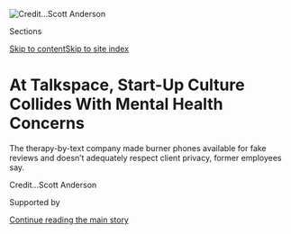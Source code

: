 <div id="app">

<div>

<div>

<div>

</div>

<div data-aria-hidden="false">

<div id="site-content" data-role="main">

<div>

<div class="css-1aor85t" style="opacity:0.000000001;z-index:-1;visibility:hidden">

<div class="css-1hqnpie">

<div class="css-epjblv">

<span class="css-17xtcya">[Technology](/section/technology)</span><span class="css-x15j1o">|</span><span class="css-fwqvlz">At
Talkspace, Start-Up Culture Collides With Mental Health
Concerns</span>

</div>

<div class="css-k008qs">

<div class="css-1iwv8en">

<span class="css-18z7m18"></span>

<div>

</div>

</div>

<span class="css-1n6z4y">https://nyti.ms/31voXsN</span>

<div class="css-1705lsu">

<div class="css-4xjgmj">

<div class="css-4skfbu" data-role="toolbar" data-aria-label="Social Media Share buttons, Save button, and Comments Panel with current comment count" data-testid="share-tools">

  - 
  - 
  - 
  - 
    
    <div class="css-6n7j50">
    
    </div>

  - 

</div>

</div>

</div>

</div>

</div>

</div>

<div class="css-11qgg8s">

</div>

<div id="fullBleedHeaderContent">

<div class="css-n4ws9g">

![<span class="css-cnj6d5 e1z0qqy90" itemprop="copyrightHolder"><span class="css-1ly73wi e1tej78p0">Credit...</span><span><span>Scott
Anderson</span></span></span>](https://static01.graylady3jvrrxbe.onion/images/2020/08/09/business/07Talkspace-illo/07Talkspace-illo-articleLarge.jpg?quality=75&auto=webp&disable=upscale)

</div>

<div class="css-3z92zw">

<div class="css-6cn7ki">

<div class="NYTAppHideMasthead css-1bcu9v6 e1suatyy0">

<div class="section css-1o1qe8k e1suatyy2">

<div class="css-cu5p7t er09x8g0">

<div class="css-6n7j50">

</div>

<span class="css-1dv1kvn">Sections</span>

[Skip to content](#site-content)[Skip to site index](#site-index)

</div>

<div class="css-10698na e1huz5gh0">

</div>

</div>

</div>

<div class="css-1sojcmr ehdk2mb0">

# At Talkspace, Start-Up Culture Collides With Mental Health Concerns

</div>

The therapy-by-text company made burner phones available for fake
reviews and doesn’t adequately respect client privacy, former employees
say.

</div>

</div>

<div class="css-nwzfg5 e1gnum310">

<span class="css-1f9pvn2 technology"></span><span class="css-cnj6d5 e1z0qqy90" itemprop="copyrightHolder"><span class="css-1ly73wi e1tej78p0">Credit...</span><span><span>Scott
Anderson</span></span></span>

</div>

<div id="sponsor-wrapper" class="css-1hyfx7x">

<div id="sponsor-slug" class="css-19vbshk">

Supported by

</div>

[Continue reading the main
story](#after-sponsor)

<div id="sponsor" class="ad sponsor-wrapper" style="text-align:center;height:100%;display:block">

</div>

<div id="after-sponsor">

</div>

</div>

<div class="css-1wx1auc e1gnum311">

<div class="css-18e8msd">

<div class="css-vp77d3 epjyd6m0">

<div class="css-1baulvz">

By [<span class="css-1baulvz" itemprop="name">Kashmir
Hill</span>](https://www.nytimes3xbfgragh.onion/by/kashmir-hill) and
<span class="css-1baulvz last-byline" itemprop="name">Aaron
Krolik</span>

</div>

</div>

  - 
    
    <div class="css-ld3wwf e16638kd2">
    
    Aug. 7,
    2020
    
    </div>

  - 
    
    <div class="css-4xjgmj">
    
    <div class="css-d8bdto" data-role="toolbar" data-aria-label="Social Media Share buttons, Save button, and Comments Panel with current comment count" data-testid="share-tools">
    
      - 
      - 
      - 
      - 
        
        <div class="css-6n7j50">
        
        </div>
    
      - 
    
    </div>
    
    </div>

</div>

</div>

</div>

<div class="section meteredContent css-1r7ky0e" name="articleBody" itemprop="articleBody">

<div class="css-1fanzo5 StoryBodyCompanionColumn">

<div class="css-53u6y8">

In 2016, Ricardo Lori was an avid user of Talkspace — an app that lets
people text and chat with a licensed therapist throughout the day. A
part-time actor in New York City, Mr. Lori struggled with depression and
anxiety, and he credited the app with helping him get out of an abusive
relationship. He was a believer in Talkspace’s stated mission to make
“[therapy available and affordable for
all](https://help.talkspace.com/hc/en-us?_ga=2.27016189.171121636.1593548307-1918767659.1593034870),”
and when the start-up offered him a job in its customer support
department, Mr. Lori was ecstatic.

Talkspace, which has raised more than $100 million from investors, had
an office in the old
[Studio 54](https://www.nytimes3xbfgragh.onion/2018/10/04/movies/studio-54-review.html)
building in Midtown Manhattan, with all the usual perks — a Ping-Pong
table in the conference room and beer and wine in the company fridge,
plus all the therapy employees wanted. “I felt like I was at the best
place in the world,” Mr. Lori said.

After he
[wrote](https://www.talkspace.com/blog/ricardo-used-talkspace-overcome-depression-anxiety-abuse/)
a general account of his therapy sessions on the company blog, an
executive named Linda Sacco came to Mr. Lori with an intimate request.
She wanted to give employees a sense of a typical user’s experience.
Could she and one of the company’s co-founders, Roni Frank, read through
two weeks of his therapy chat logs and then share excerpts with the
staff?

</div>

</div>

<div class="css-1fanzo5 StoryBodyCompanionColumn">

<div class="css-53u6y8">

Mr. Lori thought about his sessions, which included deeply personal
information about his sex life and insecurities. Ms. Sacco assured Mr.
Lori that they would keep him anonymous. “If I wasn’t such a true
believer, I probably would have said, ‘Are you nuts?’ But I was so
enamored of the place,” said Mr. Lori. He agreed.

</div>

</div>

<div class="css-79elbk" data-testid="photoviewer-wrapper">

<div class="css-z3e15g" data-testid="photoviewer-wrapper-hidden">

</div>

<div class="css-1a48zt4 ehw59r15" data-testid="photoviewer-children">

![<span class="css-16f3y1r e13ogyst0" data-aria-hidden="true">Ricardo
Lori was such an avid user of Talkspace that he joined the company’s
customer service
department.</span><span class="css-cnj6d5 e1z0qqy90" itemprop="copyrightHolder"><span class="css-1ly73wi e1tej78p0">Credit...</span><span>Jeenah
Moon for The New York
Times</span></span>](https://static01.graylady3jvrrxbe.onion/images/2020/08/09/business/00TalkSpace-lori/00TalkSpace-lori-articleLarge.jpg?quality=75&auto=webp&disable=upscale)

</div>

</div>

<div class="css-1fanzo5 StoryBodyCompanionColumn">

<div class="css-53u6y8">

At an all-hands meeting on a Friday afternoon in December 2016,
employees gathered in a 13th-floor conference room. The Ping-Pong table
was folded up so that Ms. Sacco and Ms. Frank could sit on the floor,
cross-legged and back-to-back, for a dramatic reading. Ms. Sacco played
the role of the therapist; Ms. Frank played a female version of Mr.
Lori.

As Mr. Lori drank a tall glass of red wine and watched, he noticed that
a few employees kept glancing his way. Afterward, a member of the
marketing department approached and asked if he was OK. Later, Oren
Frank, Ms. Frank’s husband and the chief executive, thanked him in the
elevator. Somehow, word had gotten around that Mr. Lori was the client
in the re-enactment.

Mr. Lori began to reconsider whether Talkspace was the dream employer
he’d imagined — and whether it could be trusted to protect the privacy
of its users.

“Everything was done with employee-informed consent,” said Ms. Sacco,
who no longer works at Talkspace. John Reilly, a lawyer for Talkspace,
said, “At the time, the employee expressed great pride over their
Talkspace treatment with their therapist, and willingly told multiple
co-workers that the transcript was theirs.” Mr. Lori said he did so only
after it became clear that his identity was widely
known.

</div>

</div>

<div class="css-79elbk" data-testid="photoviewer-wrapper">

<div class="css-z3e15g" data-testid="photoviewer-wrapper-hidden">

</div>

<div class="css-1a48zt4 ehw59r15" data-testid="photoviewer-children">

<div class="css-1xdhyk6 erfvjey0">

<span class="css-1ly73wi e1tej78p0">Image</span>

<div class="css-zjzyr8">

<div data-testid="lazyimage-container" style="height:291.93333333333334px">

</div>

</div>

</div>

<span class="css-16f3y1r e13ogyst0" data-aria-hidden="true">Roni Frank,
left, a co-founder of Talkspace, and another executive read anonymized
excerpts from Mr. Lori’s therapy sessions during a company meeting.
Somehow, word got around that Mr. Lori was the client in the
re-enactment.</span><span class="css-cnj6d5 e1z0qqy90" itemprop="copyrightHolder"><span class="css-1ly73wi e1tej78p0">Credit...</span><span>Ricardo
Lori</span></span>

</div>

</div>

<div class="css-1fanzo5 StoryBodyCompanionColumn">

<div class="css-53u6y8">

Despite the embarrassing episode, Mr. Lori stayed with the company for
two more years, until he was let go in 2018. He sued Talkspace for
discrimination and wrongful termination, claiming he was told that his
anxiety and depression were interfering with his work. The lawsuit
settled at the beginning of 2020. Mr. Lori asked the company to take
down his blog post; the company didn’t, which is part of why Mr. Lori
decided to share his story with a reporter.

Mr. Lori and other former Talkspace employees, who asked not to be named
for fear of being sued, describe a company with an admirable ambition to
destigmatize therapy — but that they say has questionable marketing
practices and regards treatment transcripts as another data resource to
be mined. Their accounts suggest that the needs of a venture
capital-backed start-up to grow quickly can sometimes be in conflict
with the core values of professional therapy, including strict
confidentiality and patient welfare.

This year, with a pandemic, a recession and an election shredding
Americans’ nerves, those concerns are relevant to more people than ever
before: In May, Talkspace told The Washington Post that its client base
had [jumped 65
percent](https://www.washingtonpost.com/health/2020/05/04/mental-health-coronavirus/)
since mid-February.

“The app-ification of mental health care has real problems,” said Hannah
Zeavin, a lecturer in the English department at the University of
California, Berkeley whose book about teletherapy is scheduled to be
published next year by MIT Press. “These are corporate platforms first.
And they offer therapy second.”

“Talkspace has democratized access to therapy and psychiatry by meeting
patients where they are in their lives and making treatment more
affordable,” said Neil Leibowitz, Talkspace’s chief medical officer.
“The need is profound, especially now in this time of unease, and we
are so proud of what our team of therapists is
achieving.”

## Burner phones

</div>

</div>

<div class="css-79elbk" data-testid="photoviewer-wrapper">

<div class="css-z3e15g" data-testid="photoviewer-wrapper-hidden">

</div>

<div class="css-1a48zt4 ehw59r15" data-testid="photoviewer-children">

<div class="css-1xdhyk6 erfvjey0">

<span class="css-1ly73wi e1tej78p0">Image</span>

<div class="css-zjzyr8">

<div data-testid="lazyimage-container" style="height:515.5555555555555px">

</div>

</div>

</div>

<span class="css-16f3y1r e13ogyst0" data-aria-hidden="true">Talkspace
debuted in 2014 to positive press but lukewarm customer
reviews.</span><span class="css-cnj6d5 e1z0qqy90" itemprop="copyrightHolder"><span class="css-1ly73wi e1tej78p0">Credit...</span><span>Ricardo
Lori</span></span>

</div>

</div>

<div class="css-1fanzo5 StoryBodyCompanionColumn">

<div class="css-53u6y8">

Signing up with Talkspace is quick. Users create an account, fill out a
questionnaire, and get a choice of therapists, who work for the platform
as [independent
contractors](https://www.theverge.com/2016/12/19/14004442/talkspace-therapy-app-reviews-patient-safety-privacy-liability-online).
Those who sign up for the “Unlimited Messaging Therapy Plus” plan, at
$260 a month, can send a therapist messages at any time and are promised
daily responses. Higher-priced subscription tiers offer “live sessions”
of 30 minutes. While users can send messages by text, audio and video,
Talkspace is known popularly as a platform for texting.

The company was founded in 2011 by Oren and Roni Frank, an Israeli
couple who felt inspired after their relationship was
“[saved](https://blogs.wsj.com/venturecapital/2014/05/12/talkspace-raises-2-5-million-to-deliver-affordable-therapy-online/)”
by marriage counseling. Mr. Frank had a background in marketing, and Ms.
Frank was a software developer.

Ms. Frank is the company’s head of clinical services; as of Aug. 6, her
LinkedIn page said she had a master’s degree in psychoanalysis and
psychotherapy from the New York Graduate School of Psychoanalysis, but
she never completed the program. The degree claim was deleted after an
inquiry from The Times. Mr. Reilly said Ms. Frank “studied for an M.A.
but left her program before completion to launch Talkspace. Her LinkedIn
profile was created while she was studying, the inadvertent error was
corrected as soon as the NYT brought this to our attention.”

The app launched in 2014 to [positive
press](https://www.theverge.com/2014/6/5/5765732/talkspace-smartphone-therapy-apps)
but lukewarm customer reviews, with ratings of about three stars out of
five on both the Google and Apple app stores, according to a Times
analysis. Users complained about glitchy software and unresponsive
therapists.

In 2015 and 2016, according to four former employees, the company sought
to improve its ratings: It asked workers to write positive reviews. One
employee said that Talkspace’s head of marketing at the time asked him
to compile 100 fake reviews in a Google spreadsheet, so that employees
could submit them to app stores.

Mr. Lori said that Talkspace gave employees “burner” phones to help
evade the app stores’ techniques for detecting false reviews. “They
said, ‘Don’t do it here. Do it at home. Give us five-star ratings
because we have too many bad reviews,’” Mr. Lori said.

Mr. Reilly, the Talkspace lawyer, disputed this account, saying that
employees were free to write reviews any way they liked. “We alerted
employees if they were to leave a review, to do it from their personal
phones — not from the Talkspace office network, as that would cause
issues with the app store,” Mr. Reilly said in an emailed statement. “To
be clear: We have never used fake identities or encouraged anybody to do
so; there is no event involving ‘burner’ phones, and the idea in and of
itself is nonsensical relative to the large number of reviews
outstanding.”

</div>

</div>

<div class="css-79elbk" data-testid="photoviewer-wrapper">

<div class="css-z3e15g" data-testid="photoviewer-wrapper-hidden">

</div>

<div class="css-1a48zt4 ehw59r15" data-testid="photoviewer-children">

<div class="css-1xdhyk6 erfvjey0">

<span class="css-1ly73wi e1tej78p0">Image</span>

<div class="css-zjzyr8">

<div data-testid="lazyimage-container" style="height:290px">

</div>

</div>

</div>

<span class="css-16f3y1r e13ogyst0" data-aria-hidden="true">Mr. Lori
says Talkspace provided a “burner” iPhone with an Apple App Store login
for the purpose of leaving a positive review of the
app.</span><span class="css-cnj6d5 e1z0qqy90" itemprop="copyrightHolder"><span class="css-1ly73wi e1tej78p0">Credit...</span><span>Ricardo
Lori </span></span>

</div>

</div>

<div class="css-1fanzo5 StoryBodyCompanionColumn">

<div class="css-53u6y8">

Mr. Lori still has the iPhone 4 that Talkspace gave him. On the back,
there is a white sticker on which someone has written “\#7 App Store
login,” along with a Yahoo email address and password. Two other former
employees said burner phones were made available to workers.

“Fake reviews are deceptive to consumers,” said Eric Goldman,
co-director of the High Tech Law Institute at Santa Clara University. If
the Talkspace employees didn’t disclose their role when leaving reviews,
“then the company-encouraged reviews are problematic on multiple legal
fronts,” Mr. Goldman said.

Posting fake online reviews is considered a deceptive business practice
and can violate laws against false advertising. The [New York attorney
general](https://ag.ny.gov/press-release/2013/ag-schneiderman-announces-agreement-19-companies-stop-writing-fake-online-reviews)
and the [Federal Trade
Commission](https://www.ftc.gov/news-events/press-releases/2019/02/ftc-brings-first-case-challenging-fake-paid-reviews-independent)
have fined companies for posting such reviews, though consequences can
also be less severe. After the F.T.C. accused the cosmetics brand Sunday
Riley of posting fake reviews, it simply [made the company
agree](https://www.nytimes3xbfgragh.onion/2019/10/22/us/sunday-riley-fake-reviews.html)
not to do so
again.

[Google](https://support.google.com/googleplay/android-developer/answer/9898684)
and Apple forbid developers from soliciting fraudulent reviews. Apple
[says](https://developer.apple.com/app-store/review/guidelines/)
violators may have their apps removed from the App Store.

## Irreverence unusual to health care

Talkspace has also seized on moments of national anxiety as
opportunities for promotion. On Nov. 9, 2016, the morning after the
election of Donald Trump, Mr. Frank [wrote on
Twitter](https://twitter.com/orenfrank/status/796362326073081856): “Long
night in NYC. Woke up this morning to record sales.” The company told
reporters that users were flocking to the app to help process the news.
CNBC and [The Washington
Post](https://www.washingtonpost.com/news/on-small-business/wp/2016/11/17/trumps-victory-is-proving-to-be-great-newsif-youre-in-the-therapy-business/)
published stories about Talkspace’s “[7-fold spike in
traffic](https://www.cnbc.com/2016/11/14/online-therapy-startup-sees-a-7-fold-spike-in-traffic-after-trump-victory.html),”
and Mr. Frank
[shared](https://twitter.com/orenfrank/status/796446638923513857) a Fast
Company link claiming a “7x spike in
sales.”

</div>

</div>

<div class="css-79elbk" data-testid="photoviewer-wrapper">

<div class="css-z3e15g" data-testid="photoviewer-wrapper-hidden">

</div>

<div class="css-1a48zt4 ehw59r15" data-testid="photoviewer-children">

<div class="css-1xdhyk6 erfvjey0">

<span class="css-1ly73wi e1tej78p0">Image</span>

<div class="css-zjzyr8">

<div data-testid="lazyimage-container" style="height:257.77777777777777px">

</div>

</div>

</div>

<span class="css-16f3y1r e13ogyst0" data-aria-hidden="true">Talkspace
told reporters that usage of its app spiked after Donald Trump was
declared the winner of the presidential election in
2016.</span><span class="css-cnj6d5 e1z0qqy90" itemprop="copyrightHolder"><span class="css-1ly73wi e1tej78p0">Credit...</span><span>Eric
Thayer for The New York Times</span></span>

</div>

</div>

<div class="css-1fanzo5 StoryBodyCompanionColumn">

<div class="css-53u6y8">

According to data from two app analytics firms, App Annie and Sensor
Tower, the number of Talkspace downloads declined in the months after
the election. The Times analyzed more than 3,600 reviews of the
Talkspace app. There was no significant increase in the number of
reviews, positive or negative, following the 2016 election.

Dr. Leibowitz, Talkspace’s chief medical officer, who joined the company
in 2018, said in an email: “We saw an uptick in use after the election,
including, as the piece mentions, an uptick in traffic from existing
clients concerned about election results. App analytics fail to capture
a few elements: Much of our traffic is on the web.”

The Trump election tweets are examples of the sometimes unfiltered
social media presence of Mr. Frank and Talkspace — an irreverence
familiar among start-ups but unusual among organizations devoted to
mental health care.

In 2016, a man named Ross complained on Twitter that the company’s
subway ads “were designed to trigger you into needing their services.”
Talkspace’s official Twitter account responded, “Ads for food make
people hungry, right?” and added, “I get what you’re saying, Ross, but
medical professionals need people to buy things.” The company later
deleted the messages and blocked the man. (Ross wrote about the exchange
in a Medium post; when The Times asked for comment recently, he deleted
it and asked that his full name be withheld, citing personal reasons.)

From his own Twitter account, Mr. Frank called the man a “sweet bored
troll” and mocked him for spending $20,000 a year on therapy, saying
Talkspace could offer “a more affordable alternative.” The company
declined to comment about the episode.

## ‘We need data. All of our data.’

Therapy sessions are incredibly sensitive by their nature — they are
intended to be a sacrosanct space for people to confess their secrets
and share their deepest vulnerabilities.

Talkspace’s website promises users that their conversations will be
“safe and confidential,” but people may not have as much control as
they might think over what happens to their data. Users [can’t
delete](https://help.talkspace.com/hc/en-us/articles/360000286663-Am-I-able-to-delete-my-chat-transcript-)
their transcripts, for example, because they are considered medical
records.

</div>

</div>

<div class="css-1fanzo5 StoryBodyCompanionColumn">

<div class="css-53u6y8">

Talkspace’s [privacy
policy](https://www.talkspace.com/public/privacy-policy) states that
“non-identifying and aggregate information” may be used “to better
design our website” and “in research and trend analysis.” The impression
left is a detached and impersonal process. But former employees and
therapists told The Times that individual users’ anonymized
conversations were routinely reviewed and mined for insights.

Karissa Brennan, a New York-based therapist, provided services via
Talkspace from 2015 to 2017, including to Mr. Lori. She said that after
she provided a client with links to therapy resources outside of
Talkspace, a company representative contacted her, saying she should
seek to keep her clients inside the app.

“I was like, ‘How do you know I did that?’” Ms. Brennan said. “They said
it was private, but it wasn’t.”

The company says this would only happen if an algorithmic review flagged
the interaction for some reason — for example, if the therapist
recommended medical marijuana to a client. Ms. Brennan says that to the
best of her recollection, she had sent a link to an anxiety worksheet.

Talkspace also has been analyzing transcripts in order to develop
[bots](https://news.bloomberglaw.com/privacy-and-data-security/talkspace-wants-to-build-a-better-therapist-with-ai-listening-in)
that monitor and augment therapists’ work. During a presentation in
2019, a Talkspace engineer specializing in machine learning [said the
research](https://www.youtube.com/watch?v=aq0AhbvxBkc&feature=emb_logo)
was important because certain cues that a client is in distress that
could be caught during in-person sessions might be missed when a
therapist is only communicating by text. Software might better catch
those cues.

Last year, Mr. Frank wrote [an opinion article for The
Times](https://www.nytimes3xbfgragh.onion/2019/10/02/opinion/health-care-data-privacy.html)
encouraging people to make their health data available to researchers.
“We need data. All of our data. Mine and yours,” he wrote, arguing
that analysis of anonymous data sets could improve treatment.

The anonymous data Talkspace collects is not used just for medical
advancements; it’s used to better sell Talkspace’s product. Two former
employees said the company’s data scientists shared common phrases from
clients’ transcripts with the marketing team so that it could better
target potential customers.

</div>

</div>

<div class="css-1fanzo5 StoryBodyCompanionColumn">

<div class="css-53u6y8">

The company disputes this. “We are a data-focused company, and data
science and clinical leadership will from time to time share insights
with their colleagues,” Mr. Reilly said. “This can include evaluating
critical information that can help us improve best practices.”

He added: “It never has and never will be used for marketing purposes.”

## ‘Engagement’-based therapy

Many licensed therapists sign up with Talkspace for reasons similar to
why drivers work for Uber. The company provides a steady stream of
clients, takes care of administrative tasks and deals with some
insurance issues.

“The beauty of text-based therapy is we are meeting clients where they
are, and giving them access to something different,” said Reshawna
Chapple, a Talkspace therapist whom the company made available for an
interview. “It’s about convenience for me.”

“The thing that Talkspace allows me to do is to put my hands in a lot of
different pots,” said Dr. Chapple, who communicates with 30 clients via
Talkspace, treats 15 in person, and works as a full-time professor at
the University of Central Florida. She also has a contract with
Talkspace to advise other therapists.

The approximately 3,000 therapists who work on the platform are paid by
“engagement,” according to the company, based on the number of words
they write to users or how often they talk by video or audio, with
bonuses for client retention.

According to multiple therapists, Talkspace paid special attention to
their interactions with clients who worked at places like Google, Kroger
and JetBlue — “enterprise partners” that provide Talkspace to employees
as a perk. (The New York Times offers Talkspace to its workers as a
benefit.)

A college professor who provided therapy via Talkspace for two years
said the company reached out to her when it thought two clients from
Google had been waiting too long for a response.

</div>

</div>

<div class="css-1fanzo5 StoryBodyCompanionColumn">

<div class="css-53u6y8">

“Like all businesses, we focus on clients based on size and scope,” said
Dr. Leibowitz, the chief medical officer.

Last year, Talkspace introduced a new feature: a
[button](https://help.talkspace.com/hc/en-us/articles/360029308131-How-does-Guaranteed-Response-Time-work-)
that users could press after sending a message that required the
therapist to respond within a certain time frame. If the therapists
don’t respond in time, their pay can be docked.

Some therapists on the platform were alarmed, in part because the
function required them to work on demand, rather than on their own
schedule. More significantly, they asked: Is it harmful to give clients
with anxiety and boundary issues a button to press for immediate
gratification?

“That’s a corporate model: You need to respond to the customer no matter
what,” said Shara Sand, a psychologist with her own practice in New
York. “Limit-setting and boundary-setting is part of the therapy. If you
can’t manage not to talk to your therapist for four hours, you are very
ill and need a higher level of care than a texting app.”

## Pushback on clinical benefits

Talkspace is advertised to users as unlimited, “24/7” messaging therapy.
“Your therapist will see your messages and respond to you throughout the
day,” the company
[says](https://www.talkspace.com/online-therapy/unlimited-messaging-therapy/).
Therapists [get a different
pitch](https://www.talkspace.com/join-as-a-therapist): “Set your
business hours, and check in on your clients daily, five days per week.”

The company says the two messages are not in conflict. “I don’t think
it’s a discrepancy in expectations,” said Rachel O’Neill, a licensed
therapist at Talkspace whose title is director of clinical
effectiveness. “It’s not 24/7 therapy, it’s 24/7 ability to
communicate.”

Some traditional mental health professionals question the free-flowing
format, saying that the benefits of therapy stem from regular, scheduled
check-ins — sessions with clear beginnings and endings that help mark
progress.

</div>

</div>

<div class="css-1fanzo5 StoryBodyCompanionColumn">

<div class="css-53u6y8">

“It’s called the ‘frame’ in psychoanalysis. It’s the room. It’s how long
the session will last. How much it will cost,” said Berkeley’s Ms.
Zeavin. “Boundaries are really important to the history of therapy. If
texting is equated with no boundaries, that’s a real problem.”

There has been [limited
study](https://www.nytimes3xbfgragh.onion/wirecutter/blog/text-therapy/)
into how effective teletherapy is. Much of it either has been conducted
by [Talkspace
itself](https://www.researchgate.net/publication/326003323_The_Effect_of_Messaging_Therapy_for_Depression_and_Anxiety_on_Employee_Productivity)
or has involved therapy via [video
sessions](https://pubmed.ncbi.nlm.nih.gov/26864655/), not just text.

“Talkspace’s No. 1 priority is quality of care for patients and driving
the clinical outcomes desired by patients,” Dr. Leibowitz said.
“Talkspace has conducted research in partnership with many of the top
academic universities,” he said, adding that the work has yielded “10
vetted papers in peer-reviewed journals.”

Lynn Bufka, the senior director for practice transformation and quality
at the American Psychological Association, or A.P.A., said the research
on text-based therapy has been based on surveys of whether people find
it satisfactory.

“There’s been much less research into whether there’s a clinical
benefit,” Dr. Bufka said. “We would offer cautions around relying on
text therapy, particularly when there is greater severity in terms of
symptoms. We would urge people to seek direct care, which at this time
would be by phone or video.”

In 2018, a therapists advocacy group called the Psychotherapy Action
Network wrote a letter to the A.P.A. and to the Olympian Michael Phelps,
who has appeared in ads for Talkspace, calling the company a
“problematic treatment provider who aggressively sells an untested,
risky treatment.” After receiving the letter, the A.P.A. changed its
[policy](https://irp-cdn.multiscreensite.com/74e2b053/files/uploaded/APA_Tech%20Advertising%20Policy_2020_rev.pdf)
on therapy-tech ads and stopped letting Talkspace exhibit at
conferences.

</div>

</div>

<div class="css-79elbk" data-testid="photoviewer-wrapper">

<div class="css-z3e15g" data-testid="photoviewer-wrapper-hidden">

</div>

<div class="css-1a48zt4 ehw59r15" data-testid="photoviewer-children">

<div class="css-1xdhyk6 erfvjey0">

<span class="css-1ly73wi e1tej78p0">Image</span>

<div class="css-zjzyr8">

<div data-testid="lazyimage-container" style="height:206.86666666666667px">

</div>

</div>

</div>

<span class="css-16f3y1r e13ogyst0" data-aria-hidden="true">The Olympian
Michael Phelps has been a prominent spokesman for Talkspace, appearing
in advertisements for the
service.</span><span class="css-cnj6d5 e1z0qqy90" itemprop="copyrightHolder"><span class="css-1ly73wi e1tej78p0">Credit...</span><span>Talkspace</span></span>

</div>

</div>

<div class="css-1fanzo5 StoryBodyCompanionColumn">

<div class="css-53u6y8">

In 2019, after Talkspace signed a deal with Optum, a unit of the health
care giant UnitedHealth, to provide teletherapy to its two million
customers, the advocacy group wrote another [letter of
“alarm”](https://mppsyd.com/post/185548172126/mental-health-app-raises-50-million-for)
to the A.P.A. Talkspace [sued the group for
defamation](https://casetext.com/case/groop-internet-platform-inc-v-psychotherapy-action-network),
claiming damages of $40 million. The lawsuit was dismissed for
jurisdictional reasons.

“Maybe their products and services are helpful to certain people,” said
Linda Michaels, a founder of the Psychotherapy Action Network. “But it’s
just not therapy.”

Until 2018, the [Talkspace user
agreement](https://web.archive.org/web/20180817042804/https://www.talkspace.com/public/user-agreement)
said the same thing: “This Site Does Not Provide Therapy. It provides
Therapeutic conversation with a licensed therapist.” The company has
since removed the clause.

“That is very old,” Dr. Leibowitz said. “The company has evolved quite a
bit.”

Mr. Lori no longer uses the Talkspace app. But he is still seeing the
therapist, Ms. Brennan, whom he originally met via the platform.

“Even through this toxic company, wonderful things can happen,” he said.
“It’s such a sad story in totality, of what the company could have been
versus what it is.”

Susan Beachy contributed research.

</div>

</div>

<div>

</div>

</div>

<div>

</div>

<div>

</div>

<div>

</div>

<div>

<div id="bottom-wrapper" class="css-1ede5it">

<div id="bottom-slug" class="css-l9onyx">

Advertisement

</div>

[Continue reading the main
story](#after-bottom)

<div id="bottom" class="ad bottom-wrapper" style="text-align:center;height:100%;display:block;min-height:90px">

</div>

<div id="after-bottom">

</div>

</div>

</div>

</div>

</div>

## Site Index

<div>

</div>

## Site Information Navigation

  - [© <span>2020</span> <span>The New York Times
    Company</span>](https://help.nytimes3xbfgragh.onion/hc/en-us/articles/115014792127-Copyright-notice)

<!-- end list -->

  - [NYTCo](https://www.nytco.com/)
  - [Contact
    Us](https://help.nytimes3xbfgragh.onion/hc/en-us/articles/115015385887-Contact-Us)
  - [Work with us](https://www.nytco.com/careers/)
  - [Advertise](https://nytmediakit.com/)
  - [T Brand Studio](http://www.tbrandstudio.com/)
  - [Your Ad
    Choices](https://www.nytimes3xbfgragh.onion/privacy/cookie-policy#how-do-i-manage-trackers)
  - [Privacy](https://www.nytimes3xbfgragh.onion/privacy)
  - [Terms of
    Service](https://help.nytimes3xbfgragh.onion/hc/en-us/articles/115014893428-Terms-of-service)
  - [Terms of
    Sale](https://help.nytimes3xbfgragh.onion/hc/en-us/articles/115014893968-Terms-of-sale)
  - [Site
    Map](https://spiderbites.nytimes3xbfgragh.onion)
  - [Help](https://help.nytimes3xbfgragh.onion/hc/en-us)
  - [Subscriptions](https://www.nytimes3xbfgragh.onion/subscription?campaignId=37WXW)

</div>

</div>

</div>

</div>
